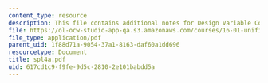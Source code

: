 ```yaml
---
content_type: resource
description: This file contains additional notes for Design Variable Concepts.
file: https://ol-ocw-studio-app-qa.s3.amazonaws.com/courses/16-01-unified-engineering-i-ii-iii-iv-fall-2005-spring-2006/617cd1c9f9fe9d5c28102e101babdd5a_spl4a.pdf
file_type: application/pdf
parent_uid: 1f88d71a-9054-37a1-8163-daf60a1dd696
resourcetype: Document
title: spl4a.pdf
uid: 617cd1c9-f9fe-9d5c-2810-2e101babdd5a
---
```

